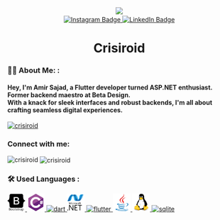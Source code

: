 <div id="header" align="center">
  <img src="https://media.giphy.com/media/ZVik7pBtu9dNS/giphy.gif" width="300"/>
</div>

<div id="badges" align="center">
	<a href="https://www.instagram.com/trloneloa/">
  	<img src="https://img.shields.io/badge/Instagram-red?style=for-the-badge&logo=instagram&logoColor=white" alt="Instagram Badge"/>
	</a>
	<a href="https://www.linkedin.com/in/amir-sajjad-hp-4371351b6/">
	<img src="https://img.shields.io/badge/LinkedIn-blue?style=for-the-badge&logo=linkedin&logoColor=white" alt="LinkedIn Badge"/>
	</a>
</div>
<h1 align="center">
  Crisiroid
</h1>

### :man_technologist: About Me: :
<h4>
	Hey, I'm Amir Sajad, a Flutter developer turned ASP.NET enthusiast.<br />
	Former backend maestro at Beta Design.<br />
	With a knack for sleek interfaces and robust backends, I'm all about crafting seamless digital experiences.
</h4>

<p align="left"> <a href="https://github.com/ryo-ma/github-profile-trophy"><img src="https://github-profile-trophy.vercel.app/?username=crisiroid" alt="crisiroid" /></a> </p>

<h3 align="left">Connect with me:</h3>
<p align="left">
</p>

<p><img align="left" src="https://github-readme-stats.vercel.app/api/top-langs?username=crisiroid&show_icons=true&locale=en&layout=compact" alt="crisiroid" /></p>

<p>&nbsp;<img align="center" src="https://github-readme-stats.vercel.app/api?username=crisiroid&show_icons=true&locale=en" alt="crisiroid" /></p>

### :hammer_and_wrench: Used Languages :

<p align="left"> 
	<a href="https://getbootstrap.com" target="_blank" rel="noreferrer"> <img src="https://raw.githubusercontent.com/devicons/devicon/master/icons/bootstrap/bootstrap-plain-wordmark.svg" alt="bootstrap" width="40" height="40"/> </a> 
	<a href="https://www.w3schools.com/cs/" target="_blank" rel="noreferrer"> <img src="https://raw.githubusercontent.com/devicons/devicon/master/icons/csharp/csharp-original.svg" alt="csharp" width="40" height="40"/> </a> 
	<a href="https://dart.dev" target="_blank" rel="noreferrer"> <img src="https://www.vectorlogo.zone/logos/dartlang/dartlang-icon.svg" alt="dart" width="40" height="40"/> </a> 
	<a href="https://dotnet.microsoft.com/" target="_blank" rel="noreferrer"> <img src="https://raw.githubusercontent.com/devicons/devicon/master/icons/dot-net/dot-net-original-wordmark.svg" alt="dotnet" width="40" height="40"/> </a> 
	<a href="https://flutter.dev" target="_blank" rel="noreferrer"> <img src="https://www.vectorlogo.zone/logos/flutterio/flutterio-icon.svg" alt="flutter" width="40" height="40"/> </a> 
	<a href="https://www.java.com" target="_blank" rel="noreferrer"> <img src="https://raw.githubusercontent.com/devicons/devicon/master/icons/java/java-original.svg" alt="java" width="40" height="40"/> </a> 
	<a href="https://www.linux.org/" target="_blank" rel="noreferrer"> <img src="https://raw.githubusercontent.com/devicons/devicon/master/icons/linux/linux-original.svg" alt="linux" width="40" height="40"/> </a> 
	<a href="https://www.sqlite.org/" target="_blank" rel="noreferrer"> <img src="https://www.vectorlogo.zone/logos/sqlite/sqlite-icon.svg" alt="sqlite" width="40" height="40"/> </a> 
